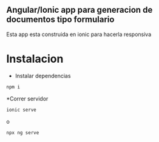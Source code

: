 ## Angular/Ionic app para generacion de documentos tipo formulario ##

Esta app esta construida en ionic para hacerla responsiva


# Instalacion #

* Instalar dependencias
```bash
npm i
```

*Correr servidor

```bash
ionic serve
```

o

```bash
npx ng serve
```


